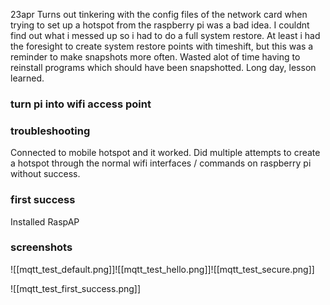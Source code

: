 23apr
Turns out tinkering with the config files of the network card when trying to set up a hotspot from the raspberry pi was a bad idea. I couldnt find out what i messed up so i had to do a full system restore. At least i had the foresight to create system restore points with timeshift, but this was a reminder to make snapshots more often. Wasted alot of time having to reinstall programs which should have been snapshotted. Long day, lesson learned.
### turn pi into wifi access point
### troubleshooting
Connected to mobile hotspot and it worked.
Did multiple attempts to create a hotspot through the normal wifi interfaces / commands on raspberry pi without success.
### first success
Installed RaspAP


### screenshots

![[mqtt_test_default.png]]![[mqtt_test_hello.png]]![[mqtt_test_secure.png]]

![[mqtt_test_first_success.png]]